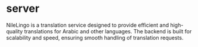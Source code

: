 # server
NileLingo is a translation service designed to provide efficient and high-quality translations for Arabic and other languages. The backend is built for scalability and speed, ensuring smooth handling of translation requests.
